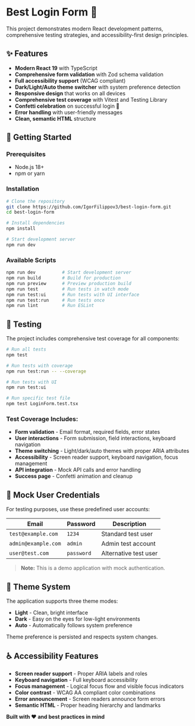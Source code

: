 # Best Login Form 🔐

This project demonstrates modern React development patterns, comprehensive testing strategies, and accessibility-first design principles.

## ✨ Features

- **Modern React 19** with TypeScript
- **Comprehensive form validation** with Zod schema validation
- **Full accessibility support** (WCAG compliant)
- **Dark/Light/Auto theme switcher** with system preference detection
- **Responsive design** that works on all devices
- **Comprehensive test coverage** with Vitest and Testing Library
- **Confetti celebration** on successful login 🎉
- **Error handling** with user-friendly messages
- **Clean, semantic HTML** structure

## 🚀 Getting Started

### Prerequisites

- Node.js 18+
- npm or yarn

### Installation

```bash
# Clone the repository
git clone https://github.com/IgorFilippov3/best-login-form.git
cd best-login-form

# Install dependencies
npm install

# Start development server
npm run dev
```

### Available Scripts

```bash
npm run dev          # Start development server
npm run build        # Build for production
npm run preview      # Preview production build
npm run test         # Run tests in watch mode
npm run test:ui      # Run tests with UI interface
npm run test:run     # Run tests once
npm run lint         # Run ESLint
```

## 🧪 Testing

The project includes comprehensive test coverage for all components:

```bash
# Run all tests
npm test

# Run tests with coverage
npm run test:run -- --coverage

# Run tests with UI
npm run test:ui

# Run specific test file
npm test LoginForm.test.tsx
```

### Test Coverage Includes:

- **Form validation** - Email format, required fields, error states
- **User interactions** - Form submission, field interactions, keyboard navigation
- **Theme switching** - Light/dark/auto themes with proper ARIA attributes
- **Accessibility** - Screen reader support, keyboard navigation, focus management
- **API integration** - Mock API calls and error handling
- **Success page** - Confetti animation and cleanup

## 🔑 Mock User Credentials

For testing purposes, use these predefined user accounts:

| Email               | Password   | Description           |
| ------------------- | ---------- | --------------------- |
| `test@example.com`  | `1234`     | Standard test user    |
| `admin@example.com` | `admin`    | Admin test account    |
| `user@test.com`     | `password` | Alternative test user |

> **Note:** This is a demo application with mock authentication.

## 🎨 Theme System

The application supports three theme modes:

- **Light** - Clean, bright interface
- **Dark** - Easy on the eyes for low-light environments
- **Auto** - Automatically follows system preference

Theme preference is persisted and respects system changes.

## ♿ Accessibility Features

- **Screen reader support** - Proper ARIA labels and roles
- **Keyboard navigation** - Full keyboard accessibility
- **Focus management** - Logical focus flow and visible focus indicators
- **Color contrast** - WCAG AA compliant color combinations
- **Error announcement** - Screen readers announce form errors
- **Semantic HTML** - Proper heading hierarchy and landmarks

**Built with ❤️ and best practices in mind**
